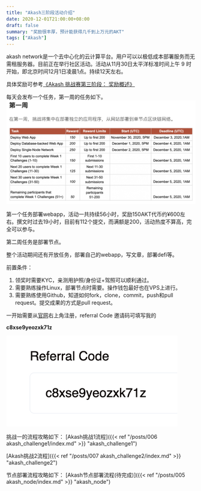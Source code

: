 ```yaml
---
title: "Akash三阶段活动介绍"
date: 2020-12-01T21:00:00+08:00
draft: false
summary: "奖励很丰厚，预计能获得几千到上万元的AKT"
tags: ["Akash"]
---
```


akash network是一个去中心化的云计算平台。用户可以以极低成本部署服务而无需租服务器。目前正在举行社区活动。活动从11月30日太平洋标准时间上午 9 时开始，即北京时间12月1日凌晨1点。持续12天左右。

具体奖励可参考[《Akash 挑战赛第三阶段： 奖励概述》](https://akash.network/blog/akashian-%e6%8c%91%e6%88%98%e8%b5%9b%e7%ac%ac%e4%b8%89%e9%98%b6%e6%ae%b5%ef%bc%9a-%e5%a5%96%e5%8a%b1%e6%a6%82%e8%bf%b0/?lang=zh-hans)

每天会发布一个任务，第一周的任务如下。
![](./week1.png)

第一个任务部署webapp，活动一共持续56小时，奖励150AKT代币约¥600左右。撰文时过去19小时，目前有112个提交，而满额是200，活动热度不算高，完全可以参与。

第二周任务是部署节点。

整个活动期间还有开放任务，部署自己的webapp，写文章，部署defi等。

前置条件：
1. 领奖时需要KYC，亲测用护照/身份证+驾照可以顺利通过。
2. 需要熟练操作Linux，部署节点时需要。操作钱包最好也在VPS上进行。
3. 需要熟练使用Github，知道如何fork，clone，commit，push和pull request。提交成果的方式是pull request。

一开始需要从[官网](https://app.akash.network/signup?ref=c8xse9yeozxk71z)右上角注册，referral Code 邀请码可填写我的

**c8xse9yeozxk71z**

![](referral%20Code.png)


挑战一的流程攻略如下：
[Akash挑战1流程]({{< ref "/posts/006 akash_challenge1/index.md" >}} "akash_challenge1") 

[Akash挑战2流程]({{< ref "/posts/007 akash_challenge2/index.md" >}} "akash_challenge2") 

节点部署流程攻略如下：
[Akash节点部署流程(待完成)]({{< ref "/posts/005 akash_node/index.md" >}} "akash_node") 

